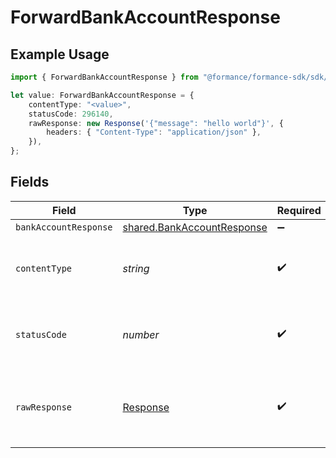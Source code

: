 # ForwardBankAccountResponse

## Example Usage

```typescript
import { ForwardBankAccountResponse } from "@formance/formance-sdk/sdk/models/operations";

let value: ForwardBankAccountResponse = {
    contentType: "<value>",
    statusCode: 296140,
    rawResponse: new Response('{"message": "hello world"}', {
        headers: { "Content-Type": "application/json" },
    }),
};
```

## Fields

| Field                                                                           | Type                                                                            | Required                                                                        | Description                                                                     |
| ------------------------------------------------------------------------------- | ------------------------------------------------------------------------------- | ------------------------------------------------------------------------------- | ------------------------------------------------------------------------------- |
| `bankAccountResponse`                                                           | [shared.BankAccountResponse](../../../sdk/models/shared/bankaccountresponse.md) | :heavy_minus_sign:                                                              | OK                                                                              |
| `contentType`                                                                   | *string*                                                                        | :heavy_check_mark:                                                              | HTTP response content type for this operation                                   |
| `statusCode`                                                                    | *number*                                                                        | :heavy_check_mark:                                                              | HTTP response status code for this operation                                    |
| `rawResponse`                                                                   | [Response](https://developer.mozilla.org/en-US/docs/Web/API/Response)           | :heavy_check_mark:                                                              | Raw HTTP response; suitable for custom response parsing                         |